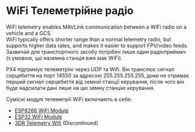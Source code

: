 # WiFi Телеметрійне радіо

WiFi telemetry enables MAVLink communication between a WiFi radio on a vehicle and a GCS.\
WiFi typically offers shorter range than a normal telemetry radio, but supports higher data rates, and makes it easier to support FPV/video feeds.
Зазвичай для транспортного засобу потрібен лише один радіоприймач (з умовою, що наземна станція вже має WiFi).

PX4 підтримує телеметрію через UDP та Wifi. Він транслює сигнал серцебиття на порт 14550 за адресою 255.255.255.255, доки не отримає перший сигнал серцебиття від земної станції керування, після чого він буде надсилати дані лише на цю земну станцію керування.

Сумісні модулі телеметрії WiFi включають в себе:

- [ESP8266 WiFi Module](../telemetry/esp8266_wifi_module.md)
- [ESP32 WiFi Module](../telemetry/esp32_wifi_module.md)
- [3DR Telemetry Wifi](../telemetry/3dr_telemetry_wifi.md) (Discontinued)
